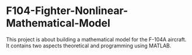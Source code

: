 # F104-Fighter-Nonlinear-Mathematical-Model
This project is about building a mathematical model for the F-104A aircraft. It contains two aspects theoretical and programming using MATLAB.
